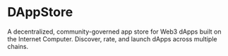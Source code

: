 # DAppStore
A decentralized, community-governed app store for Web3 dApps built on the Internet Computer. Discover, rate, and launch dApps across multiple chains.
